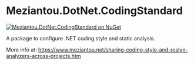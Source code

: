 # Meziantou.DotNet.CodingStandard

[![Meziantou.DotNet.CodingStandard on NuGet](https://img.shields.io/nuget/v/Meziantou.DotNet.CodingStandard.svg)](https://www.nuget.org/packages/Meziantou.DotNet.CodingStandard/)

A package to configure .NET coding style and static analysis.

More info at: https://www.meziantou.net/sharing-coding-style-and-roslyn-analyzers-across-projects.htm
